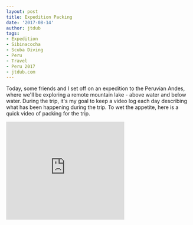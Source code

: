 ```yaml
---
layout: post
title: Expedition Packing
date: '2017-08-14'
author: jtdub
tags:
- Expedition
- Sibinacocha
- Scuba Diving
- Peru
- Travel
- Peru 2017
- jtdub.com
---
```


Today, some friends and I set off on an expedition to the Peruvian Andes, where we'll be exploring a remote mountain lake - above water and below water. During the trip, it's my goal to keep a video log each day describing what has been happening during the trip. To wet the appetite, here is a quick video of packing for the trip.

<iframe allowfullscreen="" class="YOUTUBE-iframe-video" data-thumbnail-src="https://i.ytimg.com/vi/-y-ZPQoGO90/0.jpg" frameborder="0" height="266" src="https://www.youtube.com/embed/-y-ZPQoGO90?feature=player_embedded" width="320">
</iframe>
